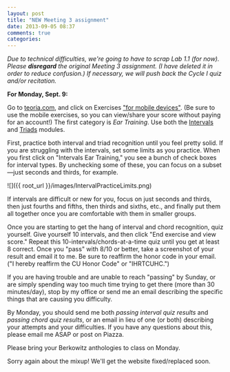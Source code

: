 ```yaml
---
layout: post
title: "NEW Meeting 3 assignment"
date: 2013-09-05 08:37
comments: true
categories: 
---
```


*Due to technical difficulties, we're going to have to scrap Lab 1.1 (for now). Please **disregard** the original Meeting 3 assignment. (I have deleted it in order to reduce confusion.) If necessary, we will push back the Cycle I quiz and/or recitation.*

**For Monday, Sept. 9:**

Go to [teoria.com](http://teoria.com), and click on Exercises ["for mobile devices"](https://www.teoria.com/mobile/index.php). (Be sure to use the mobile exercises, so you can view/share your score without paying for an account!) The first category is *Ear Training*. Use both the [Intervals](https://www.teoria.com/mobile/intervals/ie.php?l=en) and [Triads](https://www.teoria.com/mobile/triads/c3e.php?l=en) modules.

First, practice both interval and triad recognition until you feel pretty solid. If you are struggling with the intervals, set some limits as you practice. When you first click on "Intervals Ear Training," you see a bunch of check boxes for interval types. By unchecking some of these, you can focus on a subset—just seconds and thirds, for example. 

![]({{ root_url }}/images/IntervalPracticeLimits.png)

If intervals are difficult or new for you, focus on just seconds and thirds, then just fourths and fifths, then thirds and sixths, etc., and finally put them all together once you are comfortable with them in smaller groups.

Once you are starting to get the hang of interval and chord recognition, quiz yourself. Give yourself 10 intervals, and then click "End exercise and view score." Repeat this 10-intervals/chords-at-a-time quiz until you get at least 8 correct. Once you "pass" with 8/10 or better, take a screenshot of your result and email it to me. Be sure to reaffirm the honor code in your email. ("I hereby reaffirm the CU Honor Code" or "IHRTCUHC.")

If you are having trouble and are unable to reach "passing" by Sunday, or are simply spending way too much time trying to get there (more than 30 minutes/day), stop by my office or send me an email describing the specific things that are causing you difficulty.

By Monday, you should send me both *passing interval quiz results* and *passing chord quiz results*, or an email in lieu of one (or both) describing your attempts and your difficulties. If you have any questions about this, please email me ASAP or post on Piazza.

Please bring your Berkowitz anthologies to class on Monday.

Sorry again about the mixup! We'll get the website fixed/replaced soon.